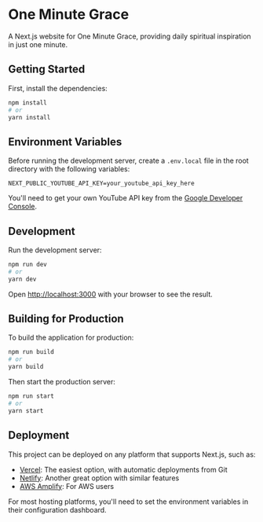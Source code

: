 # One Minute Grace

A Next.js website for One Minute Grace, providing daily spiritual inspiration in just one minute.

## Getting Started

First, install the dependencies:

```bash
npm install
# or
yarn install
```

## Environment Variables

Before running the development server, create a `.env.local` file in the root directory with the following variables:

```
NEXT_PUBLIC_YOUTUBE_API_KEY=your_youtube_api_key_here
```

You'll need to get your own YouTube API key from the [Google Developer Console](https://console.developers.google.com/).

## Development

Run the development server:

```bash
npm run dev
# or
yarn dev
```

Open [http://localhost:3000](http://localhost:3000) with your browser to see the result.

## Building for Production

To build the application for production:

```bash
npm run build
# or
yarn build
```

Then start the production server:

```bash
npm run start
# or
yarn start
```

## Deployment

This project can be deployed on any platform that supports Next.js, such as:

- [Vercel](https://vercel.com/): The easiest option, with automatic deployments from Git
- [Netlify](https://www.netlify.com/): Another great option with similar features
- [AWS Amplify](https://aws.amazon.com/amplify/): For AWS users

For most hosting platforms, you'll need to set the environment variables in their configuration dashboard. 